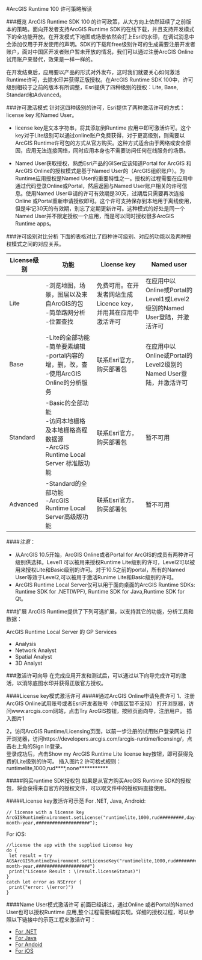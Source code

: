 #ArcGIS Runtime 100 许可策略解读

###概览
ArcGIS Runtime SDK 100 的许可政策，从大方向上依然延续了之前版本的策略。面向开发者支持ArcGIS Runtime SDK的在线下载，并且支持开发模式下的全功能开放。在开发模式下地图或场景依然会打上Esri的水印，在调试消息中会添加仅用于开发使用的声明。SDK的下载和free级别许可的生成需要注册开发者账户，面对中国区开发者账户暂未开放的情况，我们可以通过注册ArcGIS Online试用账户来替代，效果是一样一样的。

在开发结束后，应用要以产品的形式对外发布，这时我们就要关心如何激活Runtime许可，去除水印并获得正版授权。在ArcGIS Runtime SDK 100中，许可级别相较于之前的版本有所调整，Esri提供了四种级别的授权：Lite, Base, Standard和Advanced。

###许可激活模式
针对这四种级别的许可，Esri提供了两种激活许可的方式：license key 和Named User。

* license key是文本字符串，将其添加到Runtime 应用中即可激活许可。这个key对于Lite级别可以通过online账户免费获得，对于更高级别，则需要以ArcGIS Runtime许可包的方式从官方购买。这种方式适合由于网络或安全原因，应用无法连接网络，同时应用本身也不需要访问任何在线服务的场景。

* Named User获取授权，熟悉Esri产品的GISer应该知道Portal for ArcGIS 和ArcGIS Online的授权模式是基于Named User的（ArcGIS组织账户）。为Runtime应用授权是Named User的重要特性之一。授权的过程需要在应用中通过代码登录Online或Portal，然后返回与Named User账户相关的许可信息。使用Named User申请的许可有效期是30天，过期后只需要再次连接Online 或Portal重新申请授权即可。这个许可支持保存到本地用于离线使用，但是牢记30天的有效期，别忘了定期更新许可。这种模式的好处是同一个Named User并不限定授权一个应用，而是可以同时授权很多ArcGIS Runtime apps。

###许可级别对比分析
下面的表格对比了四种许可级别、对应的功能以及两种授权模式之间的对应关系。

|License级别  |功能 |License key|Named user|  
|---|---|---|--|  
|Lite |-浏览地图，场景，图层以及来自ArcGIS的包<br> -简单路网分析 <br> -位置查找|免费可用。在开发者网站生成Licence key，<br>并用其在应用中激活许可|在应用中以Online或Portal的<br>Level1或Level2级别的Named User登陆，并激活许可|  
|Base|-Lite的全部功能<br> -简单要素编辑<br> -portal内容的增，删，改，查<br> -使用ArcGIS Online的分析服务|联系Esri官方，购买部署包|在应用中以Online或Portal的<br>Level2级别的Named User登陆，并激活许可|  
|Standard|-Basic的全部功能<br> -访问本地栅格及本地栅格高程数据源<br>-ArcGIS Runtime Local Server 标准版功能|联系Esri官方，购买部署包|暂不可用|  
|Advanced|-Standard的全部功能<br> -ArcGIS Runtime Local Server高级版功能|联系Esri官方，购买部署包|暂不可用|  

####_注意_：
* 从ArcGIS 10.5开始，ArcGIS Online或者Portal for ArcGIS的成员有两种许可级别供选择。Level1 可以被用来授权Runtime Lite级别的许可，Level2可以被用来授权Lite和Basic级别的许可。对于10.5之前的portal，所有的Named User等效于Level2,可以被用于激活Runime Lite和Basic级别的许可。
* ArcGIS Runtime Local Server仅可以用于面向桌面的ArcGIS Runtime SDKs: Runtime SDK for .NET(WPF), Runtime SDK for Java,Runtime SDK for Qt。

###扩展
ArcGIS Runtime提供了下列可选扩展，以支持其它的功能，分析工具和数据：

ArcGIS Runtime Local Server 的 GP Services

- Analysis
- Network Analyst
- Spatial Analyst
- 3D Analyst

###激活许可向导
在完成应用开发和测试后，可以通过以下向导完成许可的激活，以消除底图水印并获得正版官方授权。

####License key模式激活许可
#####通过ArcGIS Online申请免费许可
1、注册ArcGIS Online试用账号或者Esri开发者账号（中国区暂不支持）
打开浏览器，访问www.arcgis.com网站，点击Try ArcGIS按钮，按照页面向导，注册用户。
插入图片1

2，访问ArcGIS Runtime/Licensing页面，以前一步注册的试用账户登录网站
打开浏览器，访问https://developers.arcgis.com/arcgis-runtime/licensing/，点击右上角的Sign In登录。  
登录成功后，点击Show my ArcGIS Runtime Lite license key按钮，即可获得免费的Lite级别的许可。
插入图片2
许可格式规则：
runtimelite,1000,rud****,none***********

#####购买runtime SDK授权包
如果是从官方购买ArcGIS Runtime SDK的授权包，将会获得来自官方的授权文件，可以取文件中的授权码直接使用。

#####License key激活许可示范
For .NET, Java, Android:

```
// license with a license key
ArcGISRuntimeEnvironment.setLicense("runtimelite,1000,rud#########,day-month-year,####################");
```

For iOS:

```
//license the app with the supplied License key
do {
 let result = try AGSArcGISRuntimeEnvironment.setLicenseKey("runtimelite,1000,rud#########,day-month-year,####################")
 print("License Result : \(result.licenseStatus)")
}
catch let error as NSError {
 print("error: \(error)")
}
```

####Name User模式激活许可
前面已经讲过，通过Online 或者Portal的Named User也可以授权Runtime 应用,整个过程需要编程实现。详细的授权过程，可以参照以下链接中的示范工程来激活许可：

- [For .NET]()
- [For Java]()
- [For Andoid]()
- [For iOS]()






